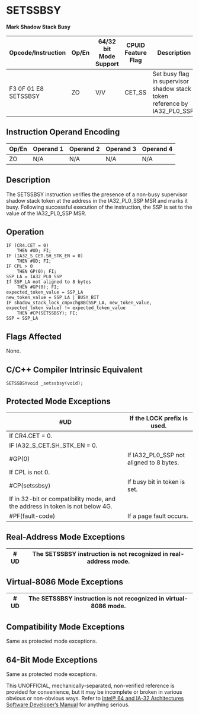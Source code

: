# SETSSBSY

**Mark Shadow Stack Busy**

| Opcode/Instruction   | Op/En | 64/32 bit Mode Support | CPUID Feature Flag | Description                                                               |
| -------------------- | ----- | ---------------------- | ------------------ | ------------------------------------------------------------------------- |
| F3 0F 01 E8 SETSSBSY | ZO    | V/V                    | CET_SS             | Set busy flag in supervisor shadow stack token reference by IA32_PL0_SSP. |

## Instruction Operand Encoding

| Op/En | Operand 1 | Operand 2 | Operand 3 | Operand 4 |
| ----- | --------- | --------- | --------- | --------- |
| ZO    | N/A       | N/A       | N/A       | N/A       |

## Description

The SETSSBSY instruction verifies the presence of a non-busy supervisor shadow stack token at the address in the IA32_PL0_SSP MSR and marks it busy. Following successful execution of the instruction, the SSP is set to the value of the IA32_PL0_SSP MSR.

## Operation

```
IF (CR4.CET = 0)
    THEN #​​​UD; FI;
IF (IA32_S_CET.SH_STK_EN = 0)
    THEN #​​​UD; FI;
IF CPL > 0
    THEN GP(0); FI;
SSP_LA = IA32_PL0_SSP
If SSP_LA not aligned to 8 bytes
    THEN #​​​​GP(0); FI;
expected_token_value = SSP_LA
new_token_value = SSP_LA | BUSY_BIT
IF shadow_stack_lock_cmpxchg8B(SSP_LA, new_token_value, expected_token_value) != expected_token_value
    THEN #​CP(SETSSBSY); FI;
SSP = SSP_LA

```

## Flags Affected

None.

## C/C++ Compiler Intrinsic Equivalent

```
SETSSBSYvoid _setssbsy(void);

```

## Protected Mode Exceptions

| #​​​UD                                                                        | If the LOCK prefix is used.             |
| ----------------------------------------------------------------------------- | --------------------------------------- |
| If CR4.CET = 0.                                                               |
| IF IA32_S_CET.SH_STK_EN = 0.                                                  |
| \#​​​​GP(0)                                                                   | If IA32_PL0_SSP not aligned to 8 bytes. |
| If CPL is not 0.                                                              |
| \#​CP(setssbsy)                                                               | If busy bit in token is set.            |
| If in 32-bit or compatibility mode, and the address in token is not below 4G. |
| \#​PF(fault-code)                                                             | If a page fault occurs.                 |

## Real-Address Mode Exceptions

| #​​​UD | The SETSSBSY instruction is not recognized in real-address mode. |
| ------ | ---------------------------------------------------------------- |

## Virtual-8086 Mode Exceptions

| #​​​UD | The SETSSBSY instruction is not recognized in virtual-8086 mode. |
| ------ | ---------------------------------------------------------------- |

## Compatibility Mode Exceptions

Same as protected mode exceptions.

## 64-Bit Mode Exceptions

Same as protected mode exceptions.

This UNOFFICIAL, mechanically-separated, non-verified reference is provided for convenience, but it may be
incomplete or broken in various obvious or non-obvious
ways. Refer to [Intel® 64 and IA-32 Architectures Software Developer’s Manual](https://software.intel.com/en-us/download/intel-64-and-ia-32-architectures-sdm-combined-volumes-1-2a-2b-2c-2d-3a-3b-3c-3d-and-4) for anything serious.
